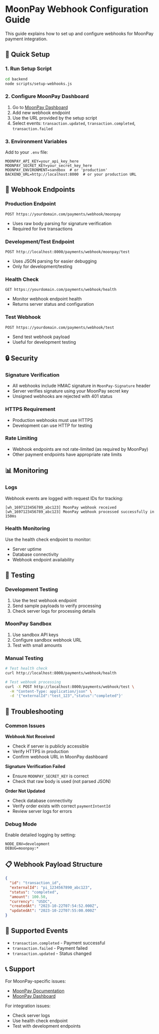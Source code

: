 # MoonPay Webhook Configuration Guide

This guide explains how to set up and configure webhooks for MoonPay payment integration.

## 🚀 Quick Setup

### 1. Run Setup Script
```bash
cd backend
node scripts/setup-webhooks.js
```

### 2. Configure MoonPay Dashboard
1. Go to [MoonPay Dashboard](https://dashboard.moonpay.com/webhooks)
2. Add new webhook endpoint
3. Use the URL provided by the setup script
4. Select events: `transaction.updated`, `transaction.completed`, `transaction.failed`

### 3. Environment Variables
Add to your `.env` file:
```env
MOONPAY_API_KEY=your_api_key_here
MOONPAY_SECRET_KEY=your_secret_key_here
MOONPAY_ENVIRONMENT=sandbox  # or 'production'
BACKEND_URL=http://localhost:8000  # or your production URL
```

## 📡 Webhook Endpoints

### Production Endpoint
```
POST https://yourdomain.com/payments/webhook/moonpay
```
- Uses raw body parsing for signature verification
- Required for live transactions

### Development/Test Endpoint
```
POST http://localhost:8000/payments/webhook/moonpay/test
```
- Uses JSON parsing for easier debugging
- Only for development/testing

### Health Check
```
GET https://yourdomain.com/payments/webhook/health
```
- Monitor webhook endpoint health
- Returns server status and configuration

### Test Webhook
```
POST https://yourdomain.com/payments/webhook/test
```
- Send test webhook payload
- Useful for development testing

## 🔒 Security

### Signature Verification
- All webhooks include HMAC signature in `MoonPay-Signature` header
- Server verifies signature using your MoonPay secret key
- Unsigned webhooks are rejected with 401 status

### HTTPS Requirement
- Production webhooks must use HTTPS
- Development can use HTTP for testing

### Rate Limiting
- Webhook endpoints are not rate-limited (as required by MoonPay)
- Other payment endpoints have appropriate rate limits

## 📊 Monitoring

### Logs
Webhook events are logged with request IDs for tracking:
```
[wh_1697123456789_abc123] MoonPay webhook received
[wh_1697123456789_abc123] MoonPay webhook processed successfully in 150ms
```

### Health Monitoring
Use the health check endpoint to monitor:
- Server uptime
- Database connectivity
- Webhook endpoint availability

## 🧪 Testing

### Development Testing
1. Use the test webhook endpoint
2. Send sample payloads to verify processing
3. Check server logs for processing details

### MoonPay Sandbox
1. Use sandbox API keys
2. Configure sandbox webhook URL
3. Test with small amounts

### Manual Testing
```bash
# Test health check
curl http://localhost:8000/payments/webhook/health

# Test webhook processing
curl -X POST http://localhost:8000/payments/webhook/test \
  -H "Content-Type: application/json" \
  -d '{"externalId":"test_123","status":"completed"}'
```

## 🚨 Troubleshooting

### Common Issues

**Webhook Not Received**
- Check if server is publicly accessible
- Verify HTTPS in production
- Confirm webhook URL in MoonPay dashboard

**Signature Verification Failed**
- Ensure `MOONPAY_SECRET_KEY` is correct
- Check that raw body is used (not parsed JSON)

**Order Not Updated**
- Check database connectivity
- Verify order exists with correct `paymentIntentId`
- Review server logs for errors

### Debug Mode
Enable detailed logging by setting:
```env
NODE_ENV=development
DEBUG=moonpay:*
```

## 📋 Webhook Payload Structure

```json
{
  "id": "transaction_id",
  "externalId": "pi_1234567890_abc123",
  "status": "completed",
  "amount": 100.50,
  "currency": "USDC",
  "createdAt": "2023-10-22T07:54:52.000Z",
  "updatedAt": "2023-10-22T07:55:00.000Z"
}
```

## 🔄 Supported Events

- `transaction.completed` - Payment successful
- `transaction.failed` - Payment failed
- `transaction.updated` - Status changed

## 📞 Support

For MoonPay-specific issues:
- [MoonPay Documentation](https://docs.moonpay.com/)
- [MoonPay Dashboard](https://dashboard.moonpay.com/)

For integration issues:
- Check server logs
- Use health check endpoint
- Test with development endpoints